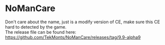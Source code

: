 # NoManCare
Don't care about the name, just is a modify version of CE, make sure this CE hard to detected by the game.<br>
The release file can be found here: https://github.com/TekMonts/NoManCare/releases/tag/9.9-alpha9
